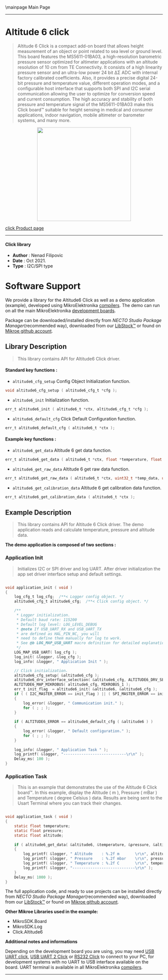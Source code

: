 \mainpage Main Page

---
# Altitude 6 click

> Altitude 6 Click is a compact add-on board that allows height measurement of an object or point related to sea level or ground level. This board features the MS5611-01BA03, a high-resolution barometric pressure sensor optimized for altimeter applications with an altitude resolution of 10 cm from TE Connectivity. It consists of a high linearity pressure sensor and an ultra-low power 24 bit ΔΣ ADC with internal factory calibrated coefficients. Also, it provides a precise digital 24-bit pressure and temperature value, different operation modes, and a configurable host interface that supports both SPI and I2C serial communication allowing the user to optimize for conversion speed and current consumption. The high accuracy and stability of both pressure and temperature signal of the MS5611-01BA03 make this Click board™ suitable for height sensing in medical and consumer applications, indoor navigation, mobile altimeter or barometer systems, and many more.

<p align="center">
  <img src="https://download.mikroe.com/images/click_for_ide/altitude6_click.png" height=300px>
</p>

[click Product page](https://www.mikroe.com/altitude-6-click)

---


#### Click library

- **Author**        : Nenad Filipovic
- **Date**          : Oct 2021.
- **Type**          : I2C/SPI type


# Software Support

We provide a library for the Altitude6 Click
as well as a demo application (example), developed using MikroElektronika
[compilers](https://www.mikroe.com/necto-studio).
The demo can run on all the main MikroElektronika [development boards](https://www.mikroe.com/development-boards).

Package can be downloaded/installed directly from *NECTO Studio Package Manager*(recommended way), downloaded from our [LibStock&trade;](https://libstock.mikroe.com) or found on [Mikroe github account](https://github.com/MikroElektronika/mikrosdk_click_v2/tree/master/clicks).

## Library Description

> This library contains API for Altitude6 Click driver.

#### Standard key functions :

- `altitude6_cfg_setup` Config Object Initialization function.
```c
void altitude6_cfg_setup ( altitude6_cfg_t *cfg );
```

- `altitude6_init` Initialization function.
```c
err_t altitude6_init ( altitude6_t *ctx, altitude6_cfg_t *cfg );
```

- `altitude6_default_cfg` Click Default Configuration function.
```c
err_t altitude6_default_cfg ( altitude6_t *ctx );
```

#### Example key functions :

- `altitude6_get_data` Altitude 6 get data function.
```c
err_t altitude6_get_data ( altitude6_t *ctx, float *temperature, float *pressure, float *altitude );
```

- `altitude6_get_raw_data` Altitude 6 get raw data function.
```c
err_t altitude6_get_raw_data ( altitude6_t *ctx, uint32_t *temp_data, uint32_t *press_data );
```

- `altitude6_get_calibration_data` Altitude 6 get calibration data function.
```c
err_t altitude6_get_calibration_data ( altitude6_t *ctx );
```

## Example Description

> This library contains API for Altitude 6 Click driver.
> The demo application reads and calculate 
> temperature, pressure and altitude data.

**The demo application is composed of two sections :**

### Application Init

> Initializes I2C or SPI driver and log UART.
> After driver initialization the app set 
> driver interface setup and  default settings.

```c

void application_init ( void )
{
    log_cfg_t log_cfg;  /**< Logger config object. */
    altitude6_cfg_t altitude6_cfg;  /**< Click config object. */

    /** 
     * Logger initialization.
     * Default baud rate: 115200
     * Default log level: LOG_LEVEL_DEBUG
     * @note If USB_UART_RX and USB_UART_TX 
     * are defined as HAL_PIN_NC, you will 
     * need to define them manually for log to work. 
     * See @b LOG_MAP_USB_UART macro definition for detailed explanation.
     */
    LOG_MAP_USB_UART( log_cfg );
    log_init( &logger, &log_cfg );
    log_info( &logger, " Application Init " );

    // Click initialization.
    altitude6_cfg_setup( &altitude6_cfg );
    altitude6_drv_interface_selection( &altitude6_cfg, ALTITUDE6_DRV_SEL_I2C );
    ALTITUDE6_MAP_MIKROBUS( altitude6_cfg, MIKROBUS_1 );
    err_t init_flag  = altitude6_init( &altitude6, &altitude6_cfg );
    if ( ( I2C_MASTER_ERROR == init_flag ) || ( SPI_MASTER_ERROR == init_flag ) )
    {
        log_error( &logger, " Communication init." );
        for ( ; ; );
    }
    
    if ( ALTITUDE6_ERROR == altitude6_default_cfg ( &altitude6 ) )
    {
        log_error( &logger, " Default configuration." );
        for ( ; ; );
    }
    
    log_info( &logger, " Application Task " );
    log_printf( &logger, "----------------------------\r\n" );
    Delay_ms( 100 );
}

```

### Application Task

> This is an example that demonstrates the use of the Altitude 6 Click board™.
> In this example, display the Altitude ( m ), 
> Pressure ( mBar ) and Temperature ( degree Celsius ) data.
> Results are being sent to the Usart Terminal where you can track their changes.

```c

void application_task ( void )
{
    static float temperature;
    static float pressure;
    static float altitude;
    
    if ( altitude6_get_data( &altitude6, &temperature, &pressure, &altitude ) == ALTITUDE6_OK )
    {
        log_printf( &logger, " Altitude    : %.2f m       \r\n", altitude );
        log_printf( &logger, " Pressure    : %.2f mbar    \r\n", pressure );
        log_printf( &logger, " Temperature : %.2f C       \r\n", temperature );
        log_printf( &logger, "----------------------------\r\n" );   
    }
    Delay_ms( 1000 );
}

```

The full application code, and ready to use projects can be installed directly from *NECTO Studio Package Manager*(recommended way), downloaded from our [LibStock&trade;](https://libstock.mikroe.com) or found on [Mikroe github account](https://github.com/MikroElektronika/mikrosdk_click_v2/tree/master/clicks).

**Other Mikroe Libraries used in the example:**

- MikroSDK.Board
- MikroSDK.Log
- Click.Altitude6

**Additional notes and informations**

Depending on the development board you are using, you may need
[USB UART click](https://www.mikroe.com/usb-uart-click),
[USB UART 2 Click](https://www.mikroe.com/usb-uart-2-click) or
[RS232 Click](https://www.mikroe.com/rs232-click) to connect to your PC, for
development systems with no UART to USB interface available on the board. UART
terminal is available in all MikroElektronika
[compilers](https://shop.mikroe.com/compilers).

---
